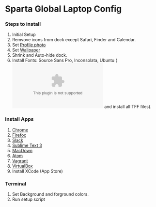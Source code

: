 # Sparta Global Laptop Config

### Steps to install

1. Initial Setup
2. Remvove icons from dock except Safari, Finder and Calendar.
3. Set [Profile photo](https://raw.githubusercontent.com/spartaglobal/laptop/master/assets/avatar.png)
4. Set [Wallpaper](https://raw.githubusercontent.com/spartaglobal/laptop/master/assets/desktop-bg.png)
5. Shrink and Auto-hide dock.
6. Install Fonts: Source Sans Pro, Inconsolata, Ubuntu (![download zip](https://raw.githubusercontent.com/spartaglobal/laptop/master/assets/fonts.zip) and install all TFF files).

### Install Apps

1. [Chrome](https://www.google.com/chrome/browser/desktop/index.html)
2. [Firefox](https://www.mozilla.org/en-GB/firefox/new/)
3. [Slack](https://slack.com/downloads)
5. [Sublime Text 3](https://www.sublimetext.com/3)
6. [MacDown](http://macdown.uranusjr.com/)
7. [Atom](https://atom.io/)
8. [Vagrant](https://www.vagrantup.com/downloads.html)
9. [VirtualBox](https://www.virtualbox.org/wiki/Downloads)
10. Install XCode (App Store)

### Terminal
1. Set Background and forground colors.
2. Run setup script

